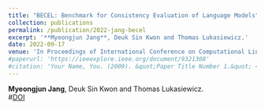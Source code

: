 ```yaml
---
title: "BECEL: Benchmark for Consistency Evaluation of Language Models"
collection: publications
permalink: /publication/2022-jang-becel
excerpt: '**Myeongjun Jang**, Deuk Sin Kwon and Thomas Lukasiewicz.'
date: 2022-09-17
venue: 'In Proceedings of International Conference on Computational Linguistics (COLING) 2022, Gyeongju, South Korea, Association for Computational Linguistics'
#paperurl: 'https://ieeexplore.ieee.org/document/9321308'
#citation: 'Your Name, You. (2009). &quot;Paper Title Number 1.&quot; <i>Journal 1</i>. 1(1).'
---
```

**Myeongjun Jang**, Deuk Sin Kwon and Thomas Lukasiewicz.  
#[DOI](https://ieeexplore.ieee.org/document/9321308)
